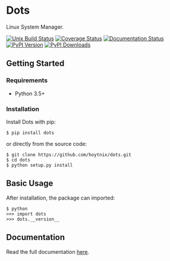 # Dots

Linux System Manager.

[![Unix Build Status](http://img.shields.io/travis/hoytnix/dots/master.svg)](https://travis-ci.org/hoytnix/dots)
[![Coverage Status](http://img.shields.io/coveralls/hoytnix/dots/master.svg)](https://coveralls.io/r/hoytnix/dots)
[![Documentation Status](https://readthedocs.org/projects/dots/badge/?version=latest)](http://dots.readthedocs.io/en/latest/?badge=latest)
[![PyPI Version](http://img.shields.io/pypi/v/Dots.svg)](https://pypi.python.org/pypi/Dots)
[![PyPI Downloads](http://img.shields.io/pypi/dm/Dots.svg)](https://pypi.python.org/pypi/Dots)

## Getting Started

### Requirements

* Python 3.5+

### Installation

Install Dots with pip:

```
$ pip install dots
```

or directly from the source code:

```
$ git clone https://github.com/hoytnix/dots.git
$ cd dots
$ python setup.py install
```

## Basic Usage

After installation, the package can imported:

```
$ python
>>> import dots
>>> dots.__version__
```

## Documentation

Read the full documentation [here](http://hoytnix.github.io/dots).
